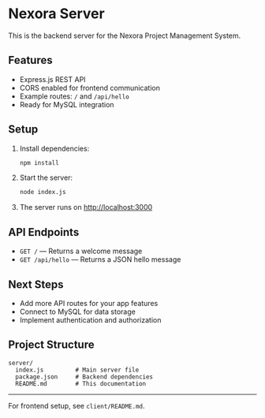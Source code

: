 # Nexora Server

This is the backend server for the Nexora Project Management System.

## Features
- Express.js REST API
- CORS enabled for frontend communication
- Example routes: `/` and `/api/hello`
- Ready for MySQL integration

## Setup
1. Install dependencies:
   ```sh
   npm install
   ```
2. Start the server:
   ```sh
   node index.js
   ```
3. The server runs on [http://localhost:3000](http://localhost:3000)

## API Endpoints
- `GET /` — Returns a welcome message
- `GET /api/hello` — Returns a JSON hello message

## Next Steps
- Add more API routes for your app features
- Connect to MySQL for data storage
- Implement authentication and authorization

## Project Structure
```
server/
  index.js         # Main server file
  package.json     # Backend dependencies
  README.md        # This documentation
```

---
For frontend setup, see `client/README.md`.
